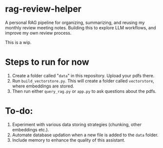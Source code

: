 # rag-review-helper
A personal RAG pipeline for organizing, summarizing, and reusing my monthly review meeting notes. Building this to explore LLM workflows, and improve my own review process.

This is a wip.

# Steps to run for now
1. Create a folder called "`data`" in this repository. Upload your pdfs there.
2. Run `build_vectorstore.py`. This will create a folder called `vectorstore`, where embeddings are stored.
3. Then run either `query_rag.py` or `app.py` to ask questions about the pdfs.

# To-do:
1. Experiment with various data storing strategies (chunking, other embeddings etc.).
2. Automate database updation when a new file is added to the `data` folder.
3. Include memory to enhance the quality of this assistant.

